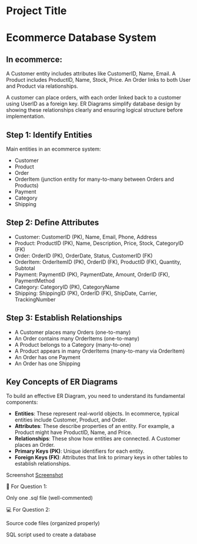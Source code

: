 # Project Title
# Ecommerce Database System

## In ecommerce:

A Customer entity includes attributes like CustomerID, Name, Email.
A Product includes ProductID, Name, Stock, Price.
An Order links to both User and Product via relationships.

A customer can place orders, with each order linked back to a customer using UserID as a foreign key. 
ER Diagrams simplify database design by showing these relationships clearly and ensuring logical structure before implementation.

## Step 1: Identify Entities
Main entities in an ecommerce system:
-	Customer
-	Product
-	Order
-	OrderItem (junction entity for many-to-many between Orders and Products)
-	Payment
-	Category
-	Shipping

## Step 2: Define Attributes
-	Customer: CustomerID (PK), Name, Email, Phone, Address
-	Product: ProductID (PK), Name, Description, Price, Stock, CategoryID (FK)
-	Order: OrderID (PK), OrderDate, Status, CustomerID (FK)
-	OrderItem: OrderItemID (PK), OrderID (FK), ProductID (FK), Quantity, Subtotal
-	Payment: PaymentID (PK), PaymentDate, Amount, OrderID (FK), PaymentMethod
-	Category: CategoryID (PK), CategoryName
-	Shipping: ShippingID (PK), OrderID (FK), ShipDate, Carrier, TrackingNumber


## Step 3: Establish Relationships
-	A Customer places many Orders (one-to-many)
-	An Order contains many OrderItems (one-to-many)
-	A Product belongs to a Category (many-to-one)
-	A Product appears in many OrderItems (many-to-many via OrderItem)
-	An Order has one Payment
-	An Order has one Shipping

## Key Concepts of ER Diagrams
To build an effective ER Diagram, you need to understand its fundamental components:

- **Entities**: These represent real-world objects. In ecommerce, typical entities include Customer, Product, and Order.
- **Attributes**: These describe properties of an entity. For example, a Product might have ProductID, Name, and Price.
- **Relationships**: These show how entities are connected. A Customer places an Order.
- **Primary Keys (PK)**: Unique identifiers for each entity.
- **Foreign Keys (FK)**: Attributes that link to primary keys in other tables to establish relationships.




Screenshot [Screenshot](https://github.com/user-attachments/assets/9f59651f-5eda-4fa6-9b8d-3fad3ee838e5)



🧠 For Question 1:

Only one .sql file (well-commented)

💻 For Question 2:

Source code files (organized properly)

SQL script used to create a database
